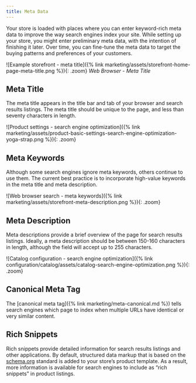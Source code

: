 ```yaml
---
title: Meta Data
---
```


Your store is loaded with places where you can enter keyword-rich meta data to improve the way search engines index your site. While setting up your store, you might enter preliminary meta data, with the intention of finishing it later. Over time, you can fine-tune the meta data to target the buying patterns and preferences of your customers.

![Example storefront - meta title]({% link marketing/assets/storefront-home-page-meta-title.png %}){: .zoom}
_Web Browser - Meta Title_

## Meta Title

The meta title appears in the title bar and tab of your browser and search results listings. The meta title should be unique to the page, and less than seventy characters in length.

![Product settings - search engine optimization]({% link marketing/assets/product-basic-settings-search-engine-optimization-yoga-strap.png %}){: .zoom}

## Meta Keywords

Although some search engines ignore meta keywords, others continue to use them. The current best practice is to incorporate high-value keywords in the meta title and meta description.

![Web browser search - meta keywords]({% link marketing/assets/storefront-meta-description.png %}){: .zoom}

## Meta Description

Meta descriptions provide a brief overview of the page for search results listings. Ideally, a meta description should be between 150-160 characters in length, although the field will accept up to 255 characters.

![Catalog configuration - search engine optimization]({% link configuration/catalog/assets/catalog-search-engine-optimization.png %}){: .zoom}

## Canonical Meta Tag

The [canonical meta tag]({% link marketing/meta-canonical.md %}) tells search engines which page to index when multiple URLs have identical or very similar content.

## Rich Snippets

Rich snippets provide detailed information for search results listings and other applications. By default, structured data markup that is based on the [schema.org][1] standard is added to your store’s product template. As a result, more information is available for search engines to include as “rich snippets” in product listings.

[1]: http://schema.org/
